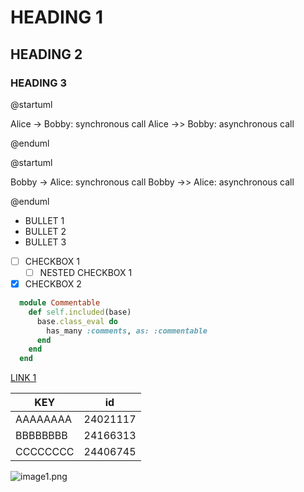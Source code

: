 # HEADING 1

## HEADING 2

### HEADING 3

@startuml

Alice -> Bobby: synchronous call
Alice ->> Bobby: asynchronous call

@enduml

@startuml

Bobby -> Alice: synchronous call
Bobby ->> Alice: asynchronous call

@enduml

- BULLET 1
- BULLET 2
- BULLET 3

- [ ] CHECKBOX 1
  - [ ] NESTED CHECKBOX 1
- [x] CHECKBOX 2

```ruby
  module Commentable   
    def self.included(base)     
      base.class_eval do       
        has_many :comments, as: :commentable     
      end   
    end
  end
```

[LINK 1](https://example.com)

| KEY      | id       |
|----------|----------|
| AAAAAAAA | 24021117 |
| BBBBBBBB | 24166313 |
| CCCCCCCC | 24406745 |

![image1.png](:storage/example_note/4a8047fa.png)

